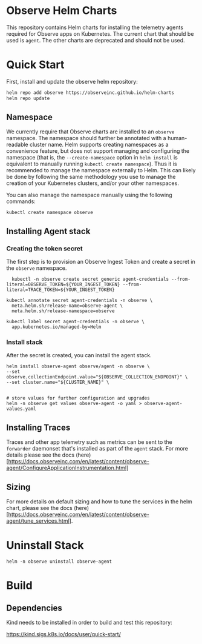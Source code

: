 # Observe Helm Charts

This repository contains Helm charts for installing the telemetry agents required for Observe apps on Kubernetes. The current chart that should be used is `agent`. The other charts are deprecated and should not be used.

# Quick Start

First, install and update the observe helm repository:

```bash
helm repo add observe https://observeinc.github.io/helm-charts
helm repo update
```

## Namespace

We currently require that Observe charts are installed to an `observe` namespace.
The namespace should further be annotated with a human-readable cluster name. Helm
supports creating namespaces as a convenience feature, but does not support managing
and configuring the namespace (that is, the `--create-namespace` option in `helm install`
is equivalent to manually running `kubectl create namespace`). Thus it is recommended to
manage the namespace externally to Helm. This can likely be done by following the same
methodology you use to manage the creation of your Kubernetes clusters, and/or your other
namespaces.

You can also manage the namespace manually using the following commands:
```
kubectl create namespace observe
```

## Installing Agent stack
### Creating the token secret
The first step is to provision an Observe Ingest Token and create a secret in the `observe` namespace.
```
  kubectl -n observe create secret generic agent-credentials --from-literal=OBSERVE_TOKEN=${YOUR_INGEST_TOKEN} --from-literal=TRACE_TOKEN=${YOUR_INGEST_TOKEN}

kubectl annotate secret agent-credentials -n observe \
  meta.helm.sh/release-name=observe-agent \
  meta.helm.sh/release-namespace=observe

kubectl label secret agent-credentials -n observe \
  app.kubernetes.io/managed-by=Helm
```

### Install stack
After the secret is created, you can install the agent stack.

```
helm install observe-agent observe/agent -n observe \
--set observe.collectionEndpoint.value="${OBSERVE_COLLECTION_ENDPOINT}" \
--set cluster.name="${CLUSTER_NAME}" \


# store values for further configuration and upgrades
helm -n observe get values observe-agent -o yaml > observe-agent-values.yaml
```

## Installing Traces
Traces and other app telemetry such as metrics can be sent to the `forwarder` daemonset that's installed as part of the `agent` stack. For more details please see the docs (here)[https://docs.observeinc.com/en/latest/content/observe-agent/ConfigureApplicationInstrumentation.html]

## Sizing
For more details on default sizing and how to tune the services in the helm chart, please see the docs (here)[https://docs.observeinc.com/en/latest/content/observe-agent/tune_services.html].

# Uninstall Stack
```helm -n observe uninstall observe-agent```

# Build

## Dependencies

Kind needs to be installed in order to build and test this repository:

https://kind.sigs.k8s.io/docs/user/quick-start/
